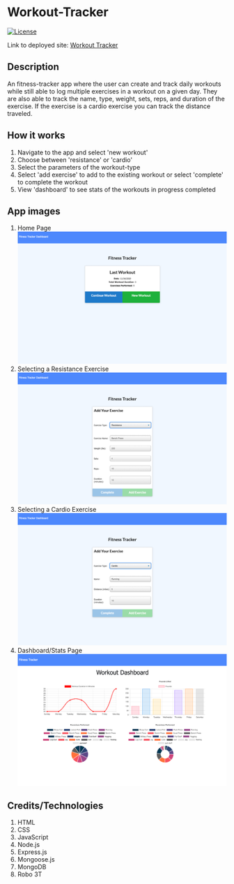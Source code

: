 # Workout-Tracker

[![License](https://img.shields.io/badge/License-MIT-blue.svg)](https://opensource.org/licenses/MIT)

Link to deployed site: [Workout Tracker](https://fierce-hamlet-55434.herokuapp.com/)

## Description
An fitness-tracker app where the user can create and track daily workouts while still able to log multiple exercises in a workout on a given day. They are also able to track the name, type, weight, sets, reps, and duration of the exercise. If the exercise is a cardio exercise you can track the distance traveled.

## How it works
1. Navigate to the app and select 'new workout'
2. Choose between 'resistance' or 'cardio'
3. Select the parameters of the workout-type
4. Select 'add exercise' to add to the existing workout or select 'complete' to complete the workout
5. View 'dashboard' to see stats of the workouts in progress completed

## App images
1. Home Page
![Workout Tracker](public/images/fitnessTrackerHome.png)
2. Selecting a Resistance Exercise
![Workout Tracker](public/images/resistance.png)
3. Selecting a Cardio Exercise
![Workout Tracker](public/images/cardio.png)
4. Dashboard/Stats Page
![Workout Tracker](public/images/dashboard.png)

## Credits/Technologies
1. HTML
2. CSS
3. JavaScript
4. Node.js
5. Express.js
6. Mongoose.js
7. MongoDB
8. Robo 3T